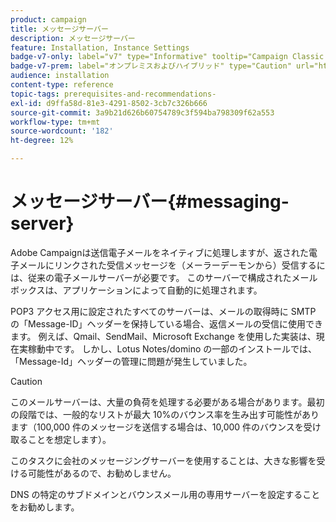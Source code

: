 ```yaml
---
product: campaign
title: メッセージサーバー
description: メッセージサーバー
feature: Installation, Instance Settings
badge-v7-only: label="v7" type="Informative" tooltip="Campaign Classic v7 にのみ適用されます"
badge-v7-prem: label="オンプレミスおよびハイブリッド" type="Caution" url="https://experienceleague.adobe.com/docs/campaign-classic/using/installing-campaign-classic/architecture-and-hosting-models/hosting-models-lp/hosting-models.html?lang=ja" tooltip="オンプレミスデプロイメントとハイブリッドデプロイメントにのみ適用されます"
audience: installation
content-type: reference
topic-tags: prerequisites-and-recommendations-
exl-id: d9ffa58d-81e3-4291-8502-3cb7c326b666
source-git-commit: 3a9b21d626b60754789c3f594ba798309f62a553
workflow-type: tm+mt
source-wordcount: '182'
ht-degree: 12%

---
```


# メッセージサーバー{#messaging-server}



Adobe Campaignは送信電子メールをネイティブに処理しますが、返された電子メールにリンクされた受信メッセージを（メーラーデーモンから）受信するには、従来の電子メールサーバーが必要です。 このサーバーで構成されたメールボックスは、アプリケーションによって自動的に処理されます。

POP3 アクセス用に設定されたすべてのサーバーは、メールの取得時に SMTP の「Message-ID」ヘッダーを保持している場合、返信メールの受信に使用できます。 例えば、Qmail、SendMail、Microsoft Exchange を使用した実装は、現在実稼動中です。 しかし、Lotus Notes/domino の一部のインストールでは、「Message-Id」ヘッダーの管理に問題が発生していました。

>[!CAUTION]
>
>このメールサーバーは、大量の負荷を処理する必要がある場合があります。最初の段階では、一般的なリストが最大 10%のバウンス率を生み出す可能性があります（100,000 件のメッセージを送信する場合は、10,000 件のバウンスを受け取ることを想定します）。
>
>このタスクに会社のメッセージングサーバーを使用することは、大きな影響を受ける可能性があるので、お勧めしません。
>
>DNS の特定のサブドメインとバウンスメール用の専用サーバーを設定することをお勧めします。
